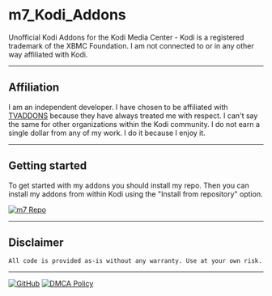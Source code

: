 # m7_Kodi_Addons

Unofficial Kodi Addons for the Kodi Media Center - Kodi is a registered trademark of the XBMC Foundation. I am not connected to or in any other way affiliated with Kodi.


---


## Affiliation

I am an independent developer. I have chosen to be affiliated with [TVADDONS](https://www.tvaddons.co/) because they have always treated me with respect. I can't say the same for other organizations within the Kodi community. I do not earn a single dollar from any of my work. I do it because I enjoy it.


---


## Getting started

To get started with my addons you should install my repo. Then you can install my addons from within Kodi using the "Install from repository" option.

[![m7 Repo](https://img.shields.io/badge/m7-Repo-blue.svg?style=for-the-badge)](https://github.com/mhancoc7/kodi-addons/tree/master/_repo/repository.mhancoc7.public)


---


## Disclaimer

```
All code is provided as-is without any warranty. Use at your own risk.
```
---

[![GitHub](https://img.shields.io/github/license/mhancoc7/kodi-addons.svg?style=for-the-badge)](LICENSE.html)
[![DMCA Policy](https://img.shields.io/badge/DMCA-Policy-lightgrey.svg?style=for-the-badge)](DMCA.html)
